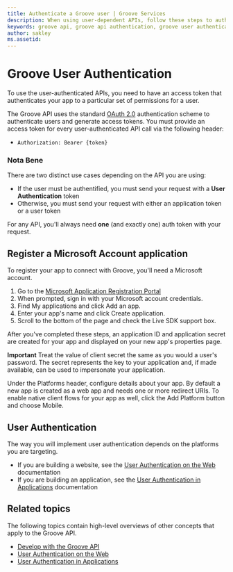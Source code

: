 ```yaml
---
title: Authenticate a Groove user | Groove Services
description: When using user-dependent APIs, follow these steps to authenticate Groove users and validate their perimissions.
keywords: groove api, groove api authentication, groove user authentication
author: sakley
ms.assetid:
---
```


# Groove User Authentication
To use the user-authenticated APIs, you need to have an access token that authenticates
your app to a particular set of permissions for a user.

The Groove API uses the standard [OAuth 2.0](http://oauth.net/2/) authentication scheme to authenticate users and generate access tokens. You must provide an access token for every user-authenticated API call via the following header:

* `Authorization: Bearer {token}`

### Nota Bene
There are two distinct use cases depending on the API you are using:
- If the user must be authentified, you must send your request with a **User Authentication** token
- Otherwise, you must send your request with either an application token or a user token

For any API, you'll always need **one** (and exactly one) auth token with your request.

## Register a Microsoft Account application
To register your app to connect with Groove, you'll need a Microsoft account.

1. Go to the [Microsoft Application Registration Portal](https://account.live.com/developers/applications)
2. When prompted, sign in with your Microsoft account credentials.
3. Find My applications and click Add an app.
4. Enter your app's name and click Create application.
5. Scroll to the bottom of the page and check the Live SDK support box.

After you've completed these steps, an application ID and application secret are created for your app and displayed on your new app's properties page.

**Important** Treat the value of client secret the same as you would a user's password. The secret represents the key to your application and, if made available, can be used to impersonate your application.

Under the Platforms header, configure details about your app. By default a new app is created as a web app and needs one or more redirect URIs. To enable native client flows for your app as well, click the Add Platform button and choose Mobile.

## User Authentication
The way you will implement user authentication depends on the platforms you are targeting.
* If you are building a website, see the [User Authentication on the Web](User-Authentication-on-the-Web.md) documentation
* If you are building an application, see the [User Authentication in Applications](User-Authentication-in-Applications.md) documentation

## Related topics
The following topics contain high-level overviews of other concepts that apply
to the Groove API.

* [Develop with the Groove API](../api-overview.md)
* [User Authentication on the Web](user-authentication-on-the-web.md)
* [User Authentication in Applications](user-authentication-in-applications.md)
